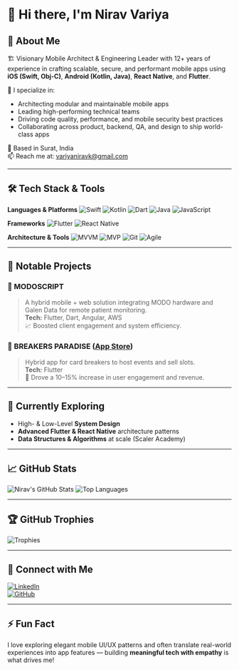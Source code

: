 # 👋 Hi there, I'm Nirav Variya

## 🚀 About Me
🏗️ Visionary Mobile Architect & Engineering Leader with 12+ years of experience in crafting scalable, secure, and performant mobile apps using **iOS (Swift, Obj-C)**, **Android (Kotlin, Java)**, **React Native**, and **Flutter**.

🔧 I specialize in:
- Architecting modular and maintainable mobile apps
- Leading high-performing technical teams
- Driving code quality, performance, and mobile security best practices
- Collaborating across product, backend, QA, and design to ship world-class apps

📍 Based in Surat, India  
📫 Reach me at: variyaniravk@gmail.com

---

## 🛠️ Tech Stack & Tools

**Languages & Platforms**
![Swift](https://img.shields.io/badge/Swift-F05138?style=for-the-badge&logo=swift&logoColor=white)
![Kotlin](https://img.shields.io/badge/Kotlin-0095D5?style=for-the-badge&logo=kotlin&logoColor=white)
![Dart](https://img.shields.io/badge/Dart-0175C2?style=for-the-badge&logo=dart&logoColor=white)
![Java](https://img.shields.io/badge/Java-ED8B00?style=for-the-badge&logo=java&logoColor=white)
![JavaScript](https://img.shields.io/badge/JavaScript-F7DF1E?style=for-the-badge&logo=javascript&logoColor=black)

**Frameworks**
![Flutter](https://img.shields.io/badge/Flutter-02569B?style=for-the-badge&logo=flutter&logoColor=white)
![React Native](https://img.shields.io/badge/React_Native-20232A?style=for-the-badge&logo=react&logoColor=61DAFB)

**Architecture & Tools**
![MVVM](https://img.shields.io/badge/Pattern-MVVM-informational?style=for-the-badge)
![MVP](https://img.shields.io/badge/Pattern-MVP-informational?style=for-the-badge)
![Git](https://img.shields.io/badge/Git-F05032?style=for-the-badge&logo=git&logoColor=white)
![Agile](https://img.shields.io/badge/Agile-0052CC?style=for-the-badge&logo=jira&logoColor=white)

---

## 📱 Notable Projects

### 🔹 MODOSCRIPT
> A hybrid mobile + web solution integrating MODO hardware and Galen Data for remote patient monitoring.  
**Tech:** Flutter, Dart, Angular, AWS  
📈 Boosted client engagement and system efficiency.

### 🔹 BREAKERS PARADISE ([App Store](#))
> Hybrid app for card breakers to host events and sell slots.  
**Tech:** Flutter  
🎯 Drove a 10–15% increase in user engagement and revenue.

---

## 🧠 Currently Exploring
- High- & Low-Level **System Design**
- **Advanced Flutter & React Native** architecture patterns
- **Data Structures & Algorithms** at scale (Scaler Academy)

---

## 📈 GitHub Stats

![Nirav's GitHub Stats](https://github-readme-stats.vercel.app/api?username=variyanirav&show_icons=true&theme=radical)
![Top Languages](https://github-readme-stats.vercel.app/api/top-langs/?username=variyanirav&layout=compact&theme=radical)

---

## 🏆 GitHub Trophies

![Trophies](https://github-profile-trophy.vercel.app/?username=niravshah&theme=onedark&row=1&column=6)

---

## 🔗 Connect with Me

[![LinkedIn](https://img.shields.io/badge/LinkedIn-blue?style=for-the-badge&logo=linkedin)](https://www.linkedin.com/in/nirav-variya)  
[![GitHub](https://img.shields.io/badge/GitHub-171515?style=for-the-badge&logo=github&logoColor=white)](https://github.com/variyanirav)

---

## ⚡ Fun Fact

I love exploring elegant mobile UI/UX patterns and often translate real-world experiences into app features — building **meaningful tech with empathy** is what drives me!
